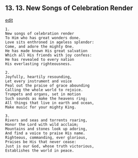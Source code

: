 
## 13.  13. New Songs of Celebration Render
[edit](https://docs.google.com/document/d/1BuKjuHIAwx63TLM9GD6UI2RNO8L4TAbv/edit?mode=html)






    1.
    New songs of celebration render
    To Him who has great wonders done.
    Love sits enthroned in ageless splendor:
    Come, and adore the mighty One.
    He has made known His great salvation
    Which all His friends with joy confess:
    He has revealed to every nation
    His everlasting righteousness.

    2.
    Joyfully, heartily resounding,
    Let every instrument and voice
    Peal out the praise of grace abounding
    Calling the whole world to rejoice.
    Trumpets and organs, set in motion
    Such sounds as make the heavens ring;
    All things that live in earth and ocean,
    Make music for your mighty King.

    3.
    Rivers and seas and torrents roaring,
    Honor the Lord with wild acclaim;
    Mountains and stones look up adoring,
    And find a voice to praise His name.
    Righteous, commanding, ever glorious,
    Praises be His that never cease:
    Just is our God, whose truth victorious,
    Establishes the world in peace.
